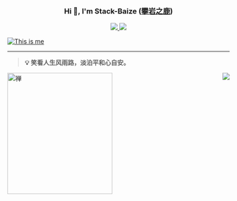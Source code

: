<h3 align="center">Hi 👋, I'm Stack-Baize (<a title="My Blog Site" target="_blank" href="https://aisk.cc/">攀岩之鹿</a>) </h3>
<p align="center">
  <a title="Github Total Stars" target="_blank" href="https://github.com/Stack-Baize">
    <img src="https://img.shields.io/github/stars/blinkfox.svg?logo=star&label=Total%20Stars&color=success" />
  </a>
  <a title="Github Followers" target="_blank" href="https://github.com/Stack-Baize">
    <img src="https://img.shields.io/badge/dynamic/json?label=GitHub&suffix=%20followers&query=%24.data.totalSubs&url=https%3A%2F%2Fapi.spencerwoo.com%2Fsubstats%2F%3Fsource%3Dgithub%26queryKey%3Dblinkfox&color=blue&logo=github&longCache=true" />
  </a>
  
</p>

[![This is me](https://readme-typing-svg.herokuapp.com?size=23&color=15485F&center=true&vCenter=true&width=1400&lines=%F0%9F%92%A1+%E7%8E%B0%E5%AE%9E%E7%9A%84%E6%8A%BD%E8%B1%A1%E6%98%AF%E8%AF%AD%E8%A8%80%EF%BC%8C%E8%AF%AD%E8%A8%80%E7%9A%84%E6%8A%BD%E8%B1%A1%E6%98%AF%E7%A8%8B%E5%BA%8F%EF%BC%8C%E7%A8%8B%E5%BA%8F%E7%9A%84%E6%8A%BD%E8%B1%A1%E6%98%AF%E6%95%B0%E7%90%86%E9%80%BB%E8%BE%91%EF%BC%8C%E6%95%B0%E7%90%86%E9%80%BB%E8%BE%91%E7%9A%84%E6%8A%BD%E8%B1%A1%E6%98%AF%E8%B6%85%E8%B6%8A%E8%AE%A4%E7%9F%A5%E7%9A%84%E7%9C%9F%E7%90%86%E3%80%82)](https://git.io/typing-svg)
    
---

> **💡 笑看人生风雨路，淡泊平和心自安。**
<img align="left" src="https://github.com/Stack-Baize/Stack-Baize/blob/main/zen-logo.png" alt="禅" width="238px" height="275px" />
<img align="right" src="https://github-readme-stats.vercel.app/api?username=Stack-Baize&show_icons=true&icon_color=CE1D2D&text_color=718096&bg_color=ffffff&hide_title=true" />


